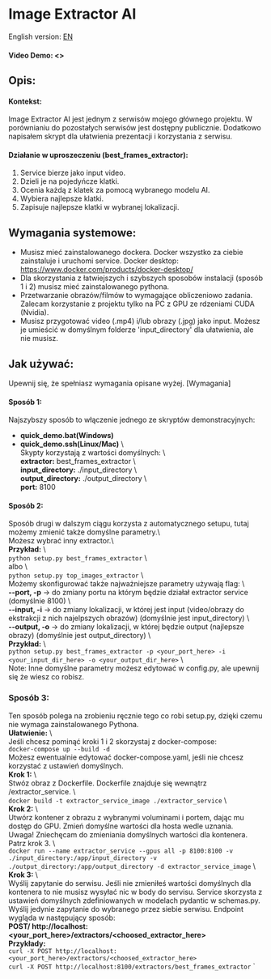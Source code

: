 # Image Extractor AI  
English version: [EN](README.md)  
#### Video Demo: <>  

## Opis:
#### Kontekst:
Image Extractor AI jest jednym z serwisów mojego głównego projektu. W porównianiu do pozostałych serwisów jest dostępny publicznie. Dodatkowo napisałem skrypt dla ułatwienia prezentacji i korzystania z serwisu.

#### Działanie w uproszeczeniu (best_frames_extractor):
1. Service bierze jako input video.
2. Dzieli je na pojedyńcze klatki. 
3. Ocenia każdą z klatek za pomocą wybranego modelu AI.
4. Wybiera najlepsze klatki.
5. Zapisuje najlepsze klatki w wybranej lokalizacji.

## Wymagania systemowe:  
- Musisz mieć zainstalowanego dockera. Docker wszystko za ciebie zainstaluje i uruchomi service. Docker desktop:  
<https://www.docker.com/products/docker-desktop/>  
- Dla skorzystania z łatwiejszych i szybszych sposobów instalacji (sposób 1 i 2) musisz mieć zainstalowanego pythona.
- Przetwarzanie obrazów/filmów to wymagające obliczeniowo zadania. Zalecam korzystanie z projektu tylko na PC z GPU ze rdzeniami CUDA (Nvidia).
- Musisz przygotować video (.mp4) i/lub obrazy (.jpg) jako input. Możesz je umieścić w domyślnym folderze 'input_directory' dla ułatwienia, ale nie musisz.  
  
## Jak używać:  
Upewnij się, że spełniasz wymagania opisane wyżej.  [Wymagania]
#### Sposób 1:  
Najszybszy sposób to włączenie jednego ze skryptów demonstracyjnych:  
- **quick_demo.bat(Windows)**  
- **quick_demo.ssh(Linux/Mac)** \  
Skypty korzystają z wartości domyślnych: \  
**extractor:** best_frames_extractor \  
**input_directory:** ./input_directory \  
**output_directory:** ./output_directory \  
**port:** 8100  
  
#### Sposób 2:  
Sposób drugi w dalszym ciągu korzysta z automatycznego setupu, tutaj możemy zmienić także domyślne parametry.\  
Możesz wybrać inny extractor.\  
**Przykład:** \  
`python setup.py best_frames_extractor` \  
albo \  
`python setup.py top_images_extractor` \  
Możemy skonfigurować także najważniejsze parametry używają flag: \  
**--port, -p** -> do zmiany portu na którym będzie działał extractor service (domyślnie 8100) \  
**--input, -i** -> do zmiany lokalizacji, w której jest input (video/obrazy do ekstrakcji z nich najelpszych obrazów) (domyślnie jest input_directory) \  
**--output, -o** -> do zmiany lokalizacji, w której będzie output (najlepsze obrazy) (domyślnie jest output_directory) \  
**Przykład:** \  
`python setup.py best_frames_extractor -p <your_port_here> -i <your_input_dir_here> -o <your_output_dir_here>` \  
Note: Inne domyślne parametry możesz edytować w config.py, ale upewnij się że wiesz co robisz.  

### Sposób 3:  
Ten sposób polega na zrobieniu ręcznie tego co robi setup.py, dzięki czemu nie wymaga zainstalowanego Pythona. \
**Ułatwienie:** \  
Jeśli chcesz pominąć kroki 1 i 2 skorzystaj z docker-compose: \
`docker-compose up --build -d` \
Możesz ewentualnie edytować docker-compose.yaml, jeśli nie chcesz korzystać z ustawień domyślnych. \
**Krok 1:** \  
Stwóz obraz z Dockerfile. Dockerfile znajduje się wewnątrz /extractor_service. \  
`docker build -t extractor_service_image ./extractor_service` \  
**Krok 2:** \  
Utwórz kontener z obrazu z wybranymi voluminami i portem, dając mu dostęp do GPU. Zmień domyślne wartości dla hosta wedle uznania. \
Uwaga! Zniechęcam do zmieniania domyślnych wartości dla kontenera. Patrz krok 3. \  
`docker run --name extractor_service --gpus all -p 8100:8100 -v ./input_directory:/app/input_directory -v ./output_directory:/app/output_directory -d extractor_service_image`  \     
**Krok 3:** \  
Wyślij zapytanie do serwisu. Jeśli nie zmieniłeś wartości domyślnych dla kontenera to nie musisz wysyłać nic w body do servisu. Service skorzysta z ustawień domyślnych zdefiniowanych w modelach pydantic w schemas.py. Wyślij jedynie zapytanie do wybranego przez siebie serwisu. Endpoint wygląda w następujący sposób: \
**POST/ http://localhost:<your_port_here>/extractors/<choosed_extractor_here>** \
**Przykłady:** \
`curl -X POST http://localhost:<your_port_here>/extractors/<choosed_extractor_here>` \
`curl -X POST http://localhost:8100/extractors/best_frames_extractor`
`
